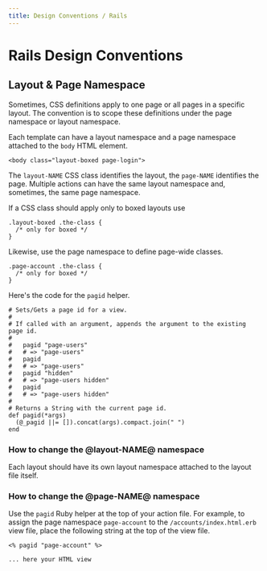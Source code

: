 ```yaml
---
title: Design Conventions / Rails
---
```


# Rails Design Conventions


## Layout & Page Namespace

Sometimes, CSS definitions apply to one page or all pages in a specific layout. The convention is to scope these definitions under the page namespace or layout namespace.

Each template can have a layout namespace and a page namespace attached to the `body` HTML element.

    <body class="layout-boxed page-login">

The `layout-NAME` CSS class identifies the layout, the `page-NAME` identifies the page. Multiple actions can have the same layout namespace and, sometimes, the same page namespace.

If a CSS class should apply only to boxed layouts use

    .layout-boxed .the-class {
      /* only for boxed */
    }

Likewise, use the page namespace to define page-wide classes.

    .page-account .the-class {
      /* only for boxed */
    }

Here's the code for the `pagid` helper.

    # Sets/Gets a page id for a view.
    #
    # If called with an argument, appends the argument to the existing page id.
    #
    #   pagid "page-users"
    #   # => "page-users"
    #   pagid
    #   # => "page-users"
    #   pagid "hidden"
    #   # => "page-users hidden"
    #   pagid
    #   # => "page-users hidden"
    #
    # Returns a String with the current page id.
    def pagid(*args)
      (@_pagid ||= []).concat(args).compact.join(" ")
    end

### How to change the @layout-NAME@ namespace

Each layout should have its own layout namespace attached to the layout file itself.

### How to change the @page-NAME@ namespace

Use the `pagid` Ruby helper at the top of your action file.
For example, to assign the page namespace `page-account` to the `/accounts/index.html.erb` view file, place the following string at the top of the view file.

    <% pagid "page-account" %>

    ... here your HTML view
